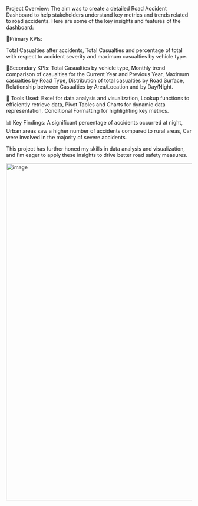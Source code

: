 Project Overview: The aim was to create a detailed Road Accident Dashboard to help stakeholders understand key metrics and trends related to road accidents. Here are some of the key insights and features of the dashboard:

🔹Primary KPIs:

Total Casualties after accidents, Total Casualties and percentage of total with respect to accident severity and maximum casualties by vehicle type.

🔹Secondary KPIs: Total Casualties by vehicle type, Monthly trend comparison of casualties for the Current Year and Previous Year, Maximum casualties by Road Type, Distribution of total casualties by Road Surface, Relationship between Casualties by Area/Location and by Day/Night.

🔧 Tools Used: Excel for data analysis and visualization, Lookup functions to efficiently retrieve data, Pivot Tables and Charts for dynamic data representation, Conditional Formatting for highlighting key metrics.

📊 Key Findings: A significant percentage of accidents occurred at night, Urban areas saw a higher number of accidents compared to rural areas, Car were involved in the majority of severe accidents.

This project has further honed my skills in data analysis and visualization, and I'm eager to apply these insights to drive better road safety measures.

<img width="913" alt="image" src="https://github.com/user-attachments/assets/ff8f72ec-84e7-41fc-bfa9-c17084d1d83d" />

